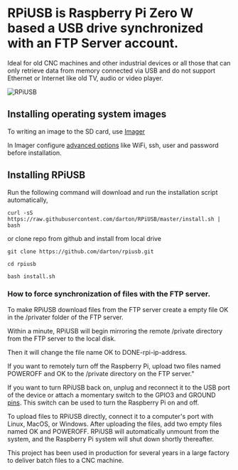 # RPiUSB is Raspberry Pi Zero W based a USB drive synchronized with an FTP Server account.

Ideal for old CNC machines and other industrial devices or all those that can only retrieve data from memory connected via USB and do not support Ethernet or Internet like old TV, audio or video player.

![RPiUSB](https://github.com/darton/RPiUSB/blob/master/IMG_1295.jpeg)

## Installing operating system images 

To writing an image to the SD card, use [Imager](https://www.raspberrypi.org/downloads/)

In Imager configure [advanced options](https://www.raspberrypi.com/documentation/computers/getting-started.html#installing-the-operating-system) like WiFi, ssh, user and password before installation. 


## Installing RPiUSB

Run the following command will download and run the installation script automatically,
```
curl -sS https://raw.githubusercontent.com/darton/RPiUSB/master/install.sh | bash
```
or clone repo from github and install from local drive

```
git clone https://github.com/darton/rpiusb.git

cd rpiusb

bash install.sh
```


### How to force synchronization of files with the FTP server.

To make RPiUSB download files from the FTP server create a empty file OK in the /privater folder of the FTP server.

Within a minute, RPiUSB will begin mirroring the remote /private directory from the FTP server to the local disk.

Then it will change the file name OK to DONE-rpi-ip-address.

If you want to remotely turn off the Raspberry Pi, upload two files named POWEROFF and OK to the /private directory on the FTP server."

If you want to turn RPiUSB back on, unplug and reconnect it to the USB port of the device or attach a momentary switch
to the GPIO3 and GROUND [pins](https://pinout.xyz/pinout/pin5_gpio3/). This switch can be used to turn the Raspberry Pi on and off.

To upload files to RPiUSB directly, connect it to a computer's port with Linux, MacOS, or Windows. 
After uploading the files, add two empty files named OK and POWEROFF. RPiUSB will automatically unmount from the system, 
and the Raspberry Pi system will shut down shortly thereafter.

This project has been used in production for several years in a large factory to deliver batch files to a CNC machine.
